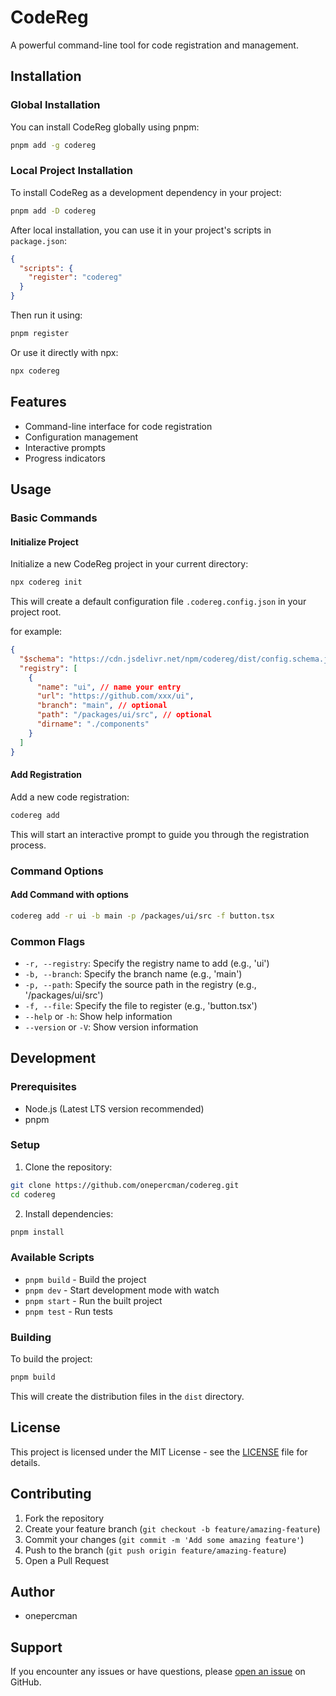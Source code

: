 # CodeReg

A powerful command-line tool for code registration and management.

## Installation

### Global Installation

You can install CodeReg globally using pnpm:

```bash
pnpm add -g codereg
```

### Local Project Installation

To install CodeReg as a development dependency in your project:

```bash
pnpm add -D codereg
```

After local installation, you can use it in your project's scripts in `package.json`:

```json
{
  "scripts": {
    "register": "codereg"
  }
}
```

Then run it using:

```bash
pnpm register
```

Or use it directly with npx:

```bash
npx codereg
```

## Features

- Command-line interface for code registration
- Configuration management
- Interactive prompts
- Progress indicators

## Usage

### Basic Commands

#### Initialize Project

Initialize a new CodeReg project in your current directory:

```bash
npx codereg init
```

This will create a default configuration file `.codereg.config.json` in your project root.

for example:

```json
{
  "$schema": "https://cdn.jsdelivr.net/npm/codereg/dist/config.schema.json",
  "registry": [
    {
      "name": "ui", // name your entry
      "url": "https://github.com/xxx/ui",
      "branch": "main", // optional
      "path": "/packages/ui/src", // optional
      "dirname": "./components"
    }
  ]
}
```

#### Add Registration

Add a new code registration:

```bash
codereg add
```

This will start an interactive prompt to guide you through the registration process.

### Command Options

#### Add Command with options

```bash
codereg add -r ui -b main -p /packages/ui/src -f button.tsx
```

### Common Flags

- `-r, --registry`: Specify the registry name to add (e.g., 'ui')
- `-b, --branch`: Specify the branch name (e.g., 'main')
- `-p, --path`: Specify the source path in the registry (e.g., '/packages/ui/src')
- `-f, --file`: Specify the file to register (e.g., 'button.tsx')
- `--help` or `-h`: Show help information
- `--version` or `-V`: Show version information

## Development

### Prerequisites

- Node.js (Latest LTS version recommended)
- pnpm

### Setup

1. Clone the repository:

```bash
git clone https://github.com/onepercman/codereg.git
cd codereg
```

2. Install dependencies:

```bash
pnpm install
```

### Available Scripts

- `pnpm build` - Build the project
- `pnpm dev` - Start development mode with watch
- `pnpm start` - Run the built project
- `pnpm test` - Run tests

### Building

To build the project:

```bash
pnpm build
```

This will create the distribution files in the `dist` directory.

## License

This project is licensed under the MIT License - see the [LICENSE](LICENSE) file for details.

## Contributing

1. Fork the repository
2. Create your feature branch (`git checkout -b feature/amazing-feature`)
3. Commit your changes (`git commit -m 'Add some amazing feature'`)
4. Push to the branch (`git push origin feature/amazing-feature`)
5. Open a Pull Request

## Author

- onepercman

## Support

If you encounter any issues or have questions, please [open an issue](https://github.com/onepercman/codereg/issues) on GitHub.
